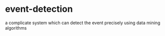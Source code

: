 # event-detection
a complicate system which can detect the event precisely using data mining algorithms
